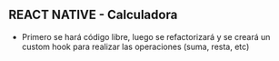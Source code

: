 ## REACT NATIVE - Calculadora

- Primero se hará código libre, luego se refactorizará y se creará un custom hook para realizar las operaciones (suma, resta, etc)
